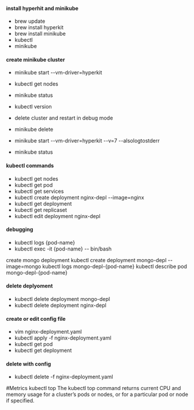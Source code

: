 #### install hyperhit and minikube
- brew update
- brew install hyperkit
- brew install minikube
- kubectl
- minikube

#### create minikube cluster
- minikube start --vm-driver=hyperkit
- kubectl get nodes
- minikube status
- kubectl version

- delete cluster and restart in debug mode
- minikube delete
- minikube start --vm-driver=hyperkit --v=7 --alsologtostderr
- minikube status

#### kubectl commands
- kubectl get nodes
- kubectl get pod
- kubectl get services
- kubectl create deployment nginx-depl --image=nginx
- kubectl get deployment
- kubectl get replicaset
- kubectl edit deployment nginx-depl

#### debugging
- kubectl logs {pod-name}
- kubectl exec -it {pod-name} -- bin/bash

create mongo deployment
kubectl create deployment mongo-depl --image=mongo
kubectl logs mongo-depl-{pod-name}
kubectl describe pod mongo-depl-{pod-name}

#### delete deplyoment
- kubectl delete deployment mongo-depl
- kubectl delete deployment nginx-depl

#### create or edit config file
- vim nginx-deployment.yaml
- kubectl apply -f nginx-deployment.yaml
- kubectl get pod
- kubectl get deployment

#### delete with config
- kubectl delete -f nginx-deployment.yaml

#Metrics
kubectl top The kubectl top command returns current CPU and memory usage for a cluster’s pods or nodes, or for a particular pod or node if specified.
